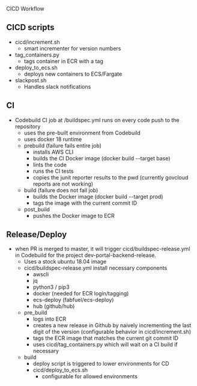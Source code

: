CICD Workflow


## CICD scripts
- cicd/increment.sh
  - smart incrementer for version numbers
- tag_containers.py
  - tags container <commitId> in ECR with a <version> tag
- deploy_to_ecs.sh
  - deploys new containers to ECS/Fargate
- slackpost.sh
  - Handles slack notifications


## CI
- Codebuild CI job at /buildspec.yml runs on every code push to the repository
  - uses the pre-built environment from Codebuild
  - uses docker 18 runtime
  - prebuild (failure fails entire job)
    - installs AWS CLI
    - builds the CI Docker image (docker build --target base)
    - lints the code
    - runs the CI tests
    - copies the junit reporter results to the pwd (currently govcloud reports are not working)
  - build (failure does not fail job)
    - builds the Docker image (docker build --target prod)
    - tags the image with the current commit ID
  - post_build
    - pushes the Docker image to ECR

## Release/Deploy
- when PR is merged to master, it will trigger cicd/buildspec-release.yml in Codebuild for the project dev-portal-backend-release.
  - Uses a stock ubuntu 18.04 image
  - cicd/buildspec-release.yml install necessary components
    - awscli
    - jq
    - python3 / pip3
    - docker (needed for ECR login/tagging)
    - ecs-deploy (fabfuel/ecs-deploy)
    - hub (github/hub)
  - pre_build
    - logs into ECR
    - creates a new release in Github by naively incrementing the last digit of the version (configurable behavior in cicd/increment.sh)
    - tags the ECR image that matches the current git commit ID
    - uses cicd/tag_containers.py which will wait on a CI build if necessary
  - build
    - deploy script is triggered to lower environments for CD
    - cicd/deploy_to_ecs.sh 
      - configurable for allowed environments
